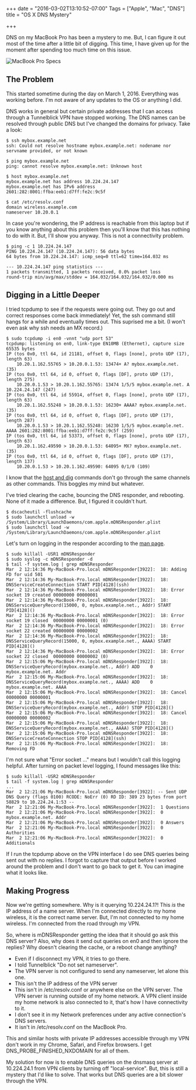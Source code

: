 +++
date = "2016-03-02T13:10:52-07:00"
Tags = ["Apple", "Mac", "DNS"]
title = "OS X DNS Mystery"

+++

DNS on my MacBook Pro has been a mystery to me.  But, I can figure it
out most of the time after a little bit of digging.  This time, I have
given up for the moment after spending too much time on this issue.

![MacBook Pro Specs](/images/os-x-yosemite.png)

## The Problem

This started sometime during the day on March 1, 2016.  Everything was
working before.  I'm not aware of any updates to the OS or anything I
did.

DNS works in general but certain private addresses that I can access
through a Tunnelblick VPN have stopped working.  The DNS names can be
resolved through public DNS but I've changed the domains for privacy.
Take a look:

```shell
$ ssh mybox.example.net 
ssh: Could not resolve hostname mybox.example.net: nodename nor servname provided, or not known
```
```shell
$ ping mybox.example.net 
ping: cannot resolve mybox.example.net: Unknown host
```
```shell
$ host mybox.example.net
mybox.example.net has address 10.224.24.147
mybox.example.net has IPv6 address 2601:282:8001:ffba:eeb1:d7ff:fe2c:9c5f
```
```shell
$ cat /etc/resolv.conf
domain wireless.example.com
nameserver 10.20.0.1
```

In case you're wondering, the IP address is reachable from this laptop
but if you know anything about this problem then you'll know that this
has nothing to do with it.  But, I'll show you anyway.  This is not a
connectivity problem.

```shell
$ ping -c 1 10.224.24.147
PING 10.224.24.147 (10.224.24.147): 56 data bytes
64 bytes from 10.224.24.147: icmp_seq=0 ttl=62 time=164.032 ms

--- 10.224.24.147 ping statistics ---
1 packets transmitted, 1 packets received, 0.0% packet loss
round-trip min/avg/max/stddev = 164.032/164.032/164.032/0.000 ms
```

## Digging in a Little Deeper

I tried tcpdump to see if the requests were going out.  They go out and
correct responses come back immediately!  Yet, the ssh command still
hangs for a while and eventually times out.  This suprised me a bit.  (I
won't even ask why ssh needs an MX record.)

```shell
$ sudo tcpdump -i en0 -vnnt "udp port 53"
tcpdump: listening on en0, link-type EN10MB (Ethernet), capture size 65535 bytes
IP (tos 0x0, ttl 64, id 21181, offset 0, flags [none], proto UDP (17), length 63)
    10.20.1.162.55765 > 10.20.0.1.53: 13474+ A? mybox.example.net. (35)
IP (tos 0x0, ttl 64, id 0, offset 0, flags [DF], proto UDP (17), length 275)
    10.20.0.1.53 > 10.20.1.162.55765: 13474 1/5/5 mybox.example.net. A 10.224.24.147 (247)
IP (tos 0x0, ttl 64, id 55914, offset 0, flags [none], proto UDP (17), length 63)
    10.20.1.162.55248 > 10.20.0.1.53: 16230+ AAAA? mybox.example.net. (35)
IP (tos 0x0, ttl 64, id 0, offset 0, flags [DF], proto UDP (17), length 287)
    10.20.0.1.53 > 10.20.1.162.55248: 16230 1/5/5 mybox.example.net. AAAA 2601:282:8001:ffba:eeb1:d7ff:fe2c:9c5f (259)
IP (tos 0x0, ttl 64, id 53373, offset 0, flags [none], proto UDP (17), length 63)
    10.20.1.162.49590 > 10.20.0.1.53: 64095+ MX? mybox.example.net. (35)
IP (tos 0x0, ttl 64, id 0, offset 0, flags [DF], proto UDP (17), length 137)
    10.20.0.1.53 > 10.20.1.162.49590: 64095 0/1/0 (109)
```

I know that the [host and dig] commands don't go through the same
channels as other commands.  This boggles my mind but whatever.

I've tried clearing the cache, bouncing the DNS responder, and
rebooting.  None of it made a difference.  But, I figured it couldn't
hurt.

```shell
$ dscacheutil -flushcache
$ sudo launchctl unload -w /System/Library/LaunchDaemons/com.apple.mDNSResponder.plist
$ sudo launchctl load -w /System/Library/LaunchDaemons/com.apple.mDNSResponder.plist
```

Let's turn on logging in the responder according to the [man page].

```shell
$ sudo killall -USR1 mDNSResponder
$ sudo syslog -c mDNSResponder -d
$ tail -f system.log | grep mDNSResponder
Mar  2 12:14:36 My-MacBook-Pro.local mDNSResponder[3922]:  18: Adding FD for uid 501
Mar  2 12:14:36 My-MacBook-Pro.local mDNSResponder[3922]:  18: DNSServiceCreateConnection START PID[4128](ssh)
Mar  2 12:14:36 My-MacBook-Pro.local mDNSResponder[3922]:  18: Error socket 19 created 00000000 00000001
Mar  2 12:14:36 My-MacBook-Pro.local mDNSResponder[3922]:  18: DNSServiceQueryRecord(15000, 0, mybox.example.net., Addr) START PID[4128]()
Mar  2 12:14:36 My-MacBook-Pro.local mDNSResponder[3922]:  18: Error socket 19 closed  00000000 00000001 (0)
Mar  2 12:14:36 My-MacBook-Pro.local mDNSResponder[3922]:  18: Error socket 22 created 00000000 00000002
Mar  2 12:14:36 My-MacBook-Pro.local mDNSResponder[3922]:  18: DNSServiceQueryRecord(15000, 0, mybox.example.net., AAAA) START PID[4128]()
Mar  2 12:14:36 My-MacBook-Pro.local mDNSResponder[3922]:  18: Error socket 22 closed  00000000 00000002 (0)
Mar  2 12:15:06 My-MacBook-Pro.local mDNSResponder[3922]:  18: DNSServiceQueryRecord(mybox.example.net., Addr) ADD    0 mybox.example.net. Addr 
Mar  2 12:15:06 My-MacBook-Pro.local mDNSResponder[3922]:  18: DNSServiceQueryRecord(mybox.example.net., AAAA) ADD    0 mybox.example.net. AAAA 
Mar  2 12:15:06 My-MacBook-Pro.local mDNSResponder[3922]:  18: Cancel 00000000 00000001
Mar  2 12:15:06 My-MacBook-Pro.local mDNSResponder[3922]:  18: DNSServiceQueryRecord(mybox.example.net., Addr) STOP PID[4128]()
Mar  2 12:15:06 My-MacBook-Pro.local mDNSResponder[3922]:  18: Cancel 00000000 00000002
Mar  2 12:15:06 My-MacBook-Pro.local mDNSResponder[3922]:  18: DNSServiceQueryRecord(mybox.example.net., AAAA) STOP PID[4128]()
Mar  2 12:15:06 My-MacBook-Pro.local mDNSResponder[3922]:  18: DNSServiceCreateConnection STOP PID[4128](ssh)
Mar  2 12:15:06 My-MacBook-Pro.local mDNSResponder[3922]:  18: Removing FD
```

I'm not sure what "Error socket ..." means but I wouldn't call this
logging helpful.  After turning on packet level logging, I found
messages like this:

```shell
$ sudo killall -USR2 mDNSResponder
$ tail -f system.log | grep mDNSResponder
...
Mar  2 12:21:06 My-MacBook-Pro.local mDNSResponder[3922]: -- Sent UDP DNS Query (flags 0100) RCODE: NoErr (0) RD ID: 389 23 bytes from port 58829 to 10.224.24.1:53 --
Mar  2 12:21:06 My-MacBook-Pro.local mDNSResponder[3922]:  1 Questions
Mar  2 12:21:06 My-MacBook-Pro.local mDNSResponder[3922]:  0 mybox.example.net. Addr
Mar  2 12:21:06 My-MacBook-Pro.local mDNSResponder[3922]:  0 Answers
Mar  2 12:21:06 My-MacBook-Pro.local mDNSResponder[3922]:  0 Authorities
Mar  2 12:21:06 My-MacBook-Pro.local mDNSResponder[3922]:  0 Additionals
```

If I run the tcpdump above on the VPN interface I do see DNS queries
being sent out with no replies.  I forgot to capture that output before
I worked around the problem and I don't want to go back to get it.  You
can imagine what it looks like.

## Making Progress

Now we're getting somewhere.  Why is it querying 10.224.24.1?!  This
*is* the IP address of a name server.  When I'm connected directly to my
home wireless, it is the correct name server.  But, I'm not connected to
my home wireless.  I'm connected from the road through my VPN.

So, where is mDNSResponder getting the idea that it should go ask this
DNS server?  Also, why does it send out queries on en0 and then ignore
the replies?  Why doesn't clearing the cache, or a reboot change
anything?

- Even if I disconnect my VPN, it tries to go there.
- I told Tunnelblick "Do not set nameserver".
- The VPN server is not configured to send any nameserver, let alone
  this one.
- This isn't the IP address of the VPN server
- This isn't in /etc/resolv.conf or anywhere else on the VPN server.
  The VPN server is running outside of my home network.  A VPN client
  inside my home network is also connected to it, that's how I have
  connectivity to it.
- I don't see it in my Network preferences under any active connection's
  DNS servers.
- It isn't in /etc/resolv.conf on the MacBook Pro.

This and similar hosts with private IP addresses accessible through my
VPN don't work in my Chrome, Safari, and Firefox browsers.  I get
DNS_PROBE_FINISHED_NXDOMAIN for all of them.

My solution for now is to enable DNS queries on the dnsmasq server at
10.224.24.1 from VPN clients by turning off "local-service".  But, this
is still a mystery that I'd like to solve.  That works but DNS queries
are a bit slower through the VPN.

[host and dig]: http://apple.stackexchange.com/questions/157410/dns-works-in-terminal-but-not-elsewhere-in-mac-os
[man page]: https://developer.apple.com/library/mac/documentation/Darwin/Reference/ManPages/man8/mDNSResponder.8.html

<!-- vim:set tw=72 ft=markdown: -->
